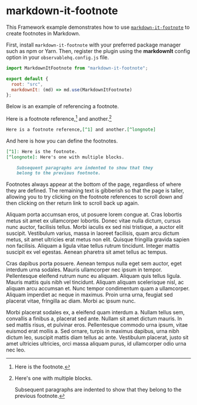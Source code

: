 # markdown-it-footnote

This Framework example demonstrates how to use [`markdown-it-footnote`](https://github.com/markdown-it/markdown-it-footnote) to create footnotes in Markdown.

First, install `markdown-it-footnote` with your preferred package manager such as npm or Yarn. Then, register the plugin using the **markdownIt** config option in your `observablehq.config.js` file.

```js run=false
import MarkdownItFootnote from "markdown-it-footnote";

export default {
  root: "src",
  markdownIt: (md) => md.use(MarkdownItFootnote)
};
```

Below is an example of referencing a footnote.

Here is a footnote reference,[^1] and another.[^longnote]

```md run=false
Here is a footnote reference,[^1] and another.[^longnote]
```

And here is how you can define the footnotes.

[^1]: Here is the footnote.
[^longnote]: Here's one with multiple blocks.

    Subsequent paragraphs are indented to show that they
    belong to the previous footnote.

```md run=false
[^1]: Here is the footnote.
[^longnote]: Here's one with multiple blocks.

    Subsequent paragraphs are indented to show that they
    belong to the previous footnote.
```

Footnotes always appear at the bottom of the page, regardless of where they are defined. The remaining text is gibberish so that the page is taller, allowing you to try clicking on the footnote references to scroll down and then clicking on ther return link to scroll back up again.

Aliquam porta accumsan eros, ut posuere lorem congue at. Cras lobortis metus sit amet ex ullamcorper lobortis. Donec vitae nulla dictum, cursus nunc auctor, facilisis tellus. Morbi iaculis ex sed nisi tristique, a auctor elit suscipit. Vestibulum varius, massa in laoreet facilisis, quam arcu dictum metus, sit amet ultricies erat metus non elit. Quisque fringilla gravida sapien non facilisis. Aliquam a ligula vitae tellus rutrum tincidunt. Integer mattis suscipit ex vel egestas. Aenean pharetra sit amet tellus ac tempus.

Cras dapibus porta posuere. Aenean tempus nulla eget sem auctor, eget interdum urna sodales. Mauris ullamcorper nec ipsum in tempor. Pellentesque eleifend rutrum nunc eu aliquam. Aliquam quis tellus ligula. Mauris mattis quis nibh vel tincidunt. Aliquam aliquam scelerisque nisl, ac aliquam arcu accumsan et. Nunc tempor condimentum quam a ullamcorper. Aliquam imperdiet ac neque in maximus. Proin urna urna, feugiat sed placerat vitae, fringilla ac diam. Morbi ac ipsum nunc.

Morbi placerat sodales ex, a eleifend quam interdum a. Nullam tellus sem, convallis a finibus a, placerat sed ante. Nullam sit amet dictum mauris. In sed mattis risus, et pulvinar eros. Pellentesque commodo urna ipsum, vitae euismod erat mollis a. Sed ornare, turpis in maximus dapibus, urna nibh dictum leo, suscipit mattis diam tellus ac ante. Vestibulum placerat, justo sit amet ultricies ultricies, orci massa aliquam purus, id ullamcorper odio urna nec leo.

